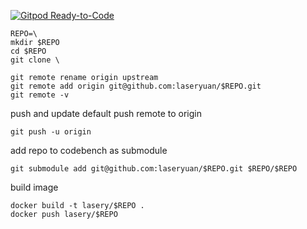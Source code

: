 [![Gitpod Ready-to-Code](https://img.shields.io/badge/Gitpod-Ready--to--Code-blue?logo=gitpod)](https://gitpod.io/#https://github.com/laseryuan/codebench)
```
REPO=\
mkdir $REPO
cd $REPO
git clone \
```

```
git remote rename origin upstream
git remote add origin git@github.com:laseryuan/$REPO.git
git remote -v
```

push and update default push remote to origin
```
git push -u origin
```

add repo to codebench as submodule
```
git submodule add git@github.com:laseryuan/$REPO.git $REPO/$REPO
```

build image
```
docker build -t lasery/$REPO .
docker push lasery/$REPO
```
